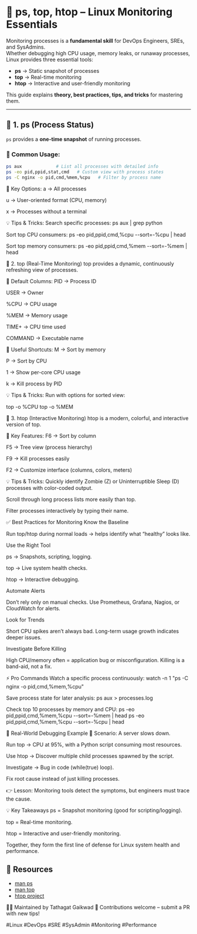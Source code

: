 # 🐧 ps, top, htop – Linux Monitoring Essentials  

Monitoring processes is a **fundamental skill** for DevOps Engineers, SREs, and SysAdmins.  
Whether debugging high CPU usage, memory leaks, or runaway processes, Linux provides three essential tools:  

- **ps** → Static snapshot of processes  
- **top** → Real-time monitoring  
- **htop** → Interactive and user-friendly monitoring  

This guide explains **theory, best practices, tips, and tricks** for mastering them.  

---

## 🔎 1. ps (Process Status)  

`ps` provides a **one-time snapshot** of running processes.  

### 📌 Common Usage:  
```bash
ps aux             # List all processes with detailed info
ps -eo pid,ppid,stat,cmd   # Custom view with process states
ps -C nginx -o pid,cmd,%mem,%cpu   # Filter by process name
```
📖 Key Options:
a → All processes

u → User-oriented format (CPU, memory)

x → Processes without a terminal

💡 Tips & Tricks:
Search specific processes:
ps aux | grep python

Sort top CPU consumers:
ps -eo pid,ppid,cmd,%cpu --sort=-%cpu | head

Sort top memory consumers:
ps -eo pid,ppid,cmd,%mem --sort=-%mem | head

🔎 2. top (Real-Time Monitoring)
top provides a dynamic, continuously refreshing view of processes.


📌 Default Columns:
PID → Process ID

USER → Owner

%CPU → CPU usage

%MEM → Memory usage

TIME+ → CPU time used

COMMAND → Executable name


📌 Useful Shortcuts:
M → Sort by memory

P → Sort by CPU

1 → Show per-core CPU usage

k → Kill process by PID

💡 Tips & Tricks:
Run with options for sorted view:

top -o %CPU
top -o %MEM

🔎 3. htop (Interactive Monitoring)
htop is a modern, colorful, and interactive version of top.

📌 Key Features:
F6 → Sort by column

F5 → Tree view (process hierarchy)

F9 → Kill processes easily

F2 → Customize interface (columns, colors, meters)


💡 Tips & Tricks:
Quickly identify Zombie (Z) or Uninterruptible Sleep (D) processes with color-coded output.

Scroll through long process lists more easily than top.

Filter processes interactively by typing their name.


✅ Best Practices for Monitoring
Know the Baseline

Run top/htop during normal loads → helps identify what “healthy” looks like.

Use the Right Tool

ps → Snapshots, scripting, logging.

top → Live system health checks.

htop → Interactive debugging.

Automate Alerts

Don’t rely only on manual checks. Use Prometheus, Grafana, Nagios, or CloudWatch for alerts.

Look for Trends

Short CPU spikes aren’t always bad. Long-term usage growth indicates deeper issues.

Investigate Before Killing

High CPU/memory often = application bug or misconfiguration. Killing is a band-aid, not a fix.


⚡ Pro Commands
Watch a specific process continuously:
watch -n 1 "ps -C nginx -o pid,cmd,%mem,%cpu"

Save process state for later analysis:
ps aux > processes.log

Check top 10 processes by memory and CPU:
ps -eo pid,ppid,cmd,%mem,%cpu --sort=-%mem | head
ps -eo pid,ppid,cmd,%mem,%cpu --sort=-%cpu | head

🧩 Real-World Debugging Example
📌 Scenario: A server slows down.

Run top → CPU at 95%, with a Python script consuming most resources.

Use htop → Discover multiple child processes spawned by the script.

Investigate → Bug in code (while(true) loop).

Fix root cause instead of just killing processes.

👉 Lesson: Monitoring tools detect the symptoms, but engineers must trace the cause.


💡 Key Takeaways
ps = Snapshot monitoring (good for scripting/logging).

top = Real-time monitoring.

htop = Interactive and user-friendly monitoring.

Together, they form the first line of defense for Linux system health and performance.


## 📌 Resources  

- [man ps](https://man7.org/linux/man-pages/man1/ps.1.html)  
- [man top](https://man7.org/linux/man-pages/man1/top.1.html)  
- [htop project](https://htop.dev/)  

👨‍💻 Maintained by Tathagat Gaikwad
📢 Contributions welcome – submit a PR with new tips!

#Linux #DevOps #SRE #SysAdmin #Monitoring #Performance

